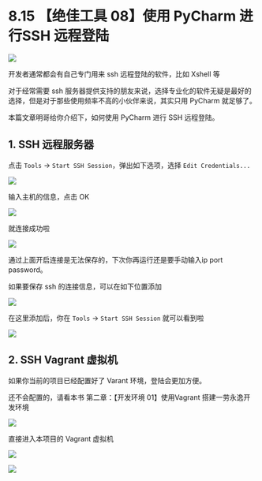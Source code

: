 # 8.15 【绝佳工具 08】使用 PyCharm 进行SSH 远程登陆

![](http://image.iswbm.com/20200804124133.png)

开发者通常都会有自己专门用来 ssh 远程登陆的软件，比如 Xshell 等

对于经常需要 ssh 服务器提供支持的朋友来说，选择专业化的软件无疑是最好的选择，但是对于那些使用频率不高的小伙伴来说，其实只用 PyCharm 就足够了。

本篇文章明哥给你介绍下，如何使用 PyCharm 进行 SSH 远程登陆。

## 1. SSH 远程服务器

点击 `Tools` -> `Start SSH Session`，弹出如下选项，选择 `Edit Credentials...`

![](http://image.iswbm.com/20210327105612.png)

输入主机的信息，点击 OK

![](http://image.iswbm.com/20210327105844.png)

就连接成功啦

![](http://image.iswbm.com/20210327105931.png)

通过上面开启连接是无法保存的，下次你再运行还是要手动输入ip port password。

如果要保存 ssh 的连接信息，可以在如下位置添加

![](http://image.iswbm.com/image-20210327111036942.png)

在这里添加后，你在 `Tools` -> `Start SSH Session` 就可以看到啦

![](http://image.iswbm.com/20210327111151.png)

## 2. SSH Vagrant 虚拟机

如果你当前的项目已经配置好了 Varant 环境，登陆会更加方便。

还不会配置的，请看本书 第二章：【开发环境 01】使用Vagrant 搭建一劳永逸开发环境

![](http://image.iswbm.com/20210327111349.png)

直接进入本项目的 Vagrant 虚拟机

![](http://image.iswbm.com/20210327111417.png)

![](http://image.iswbm.com/20200607174235.png)